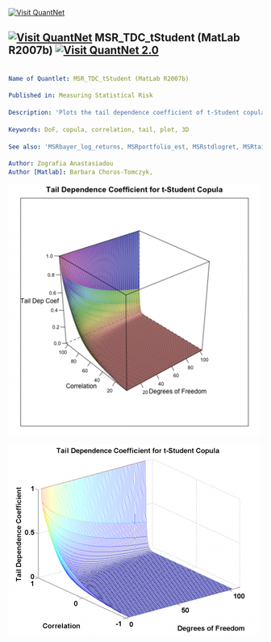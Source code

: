 [<img src="https://github.com/QuantLet/Styleguide-and-FAQ/blob/master/pictures/banner.png" width="888" alt="Visit QuantNet">](http://quantlet.de/)

## [<img src="https://github.com/QuantLet/Styleguide-and-FAQ/blob/master/pictures/qloqo.png" alt="Visit QuantNet">](http://quantlet.de/) **MSR_TDC_tStudent (MatLab R2007b)** [<img src="https://github.com/QuantLet/Styleguide-and-FAQ/blob/master/pictures/QN2.png" width="60" alt="Visit QuantNet 2.0">](http://quantlet.de/)

```yaml

Name of Quantlet: MSR_TDC_tStudent (MatLab R2007b)

Published in: Measuring Statistical Risk

Description: 'Plots the tail dependence coefficient of t-Student copula as the function of correlation and the number of degrees of freedom.'

Keywords: DoF, copula, correlation, tail, plot, 3D

See also: 'MSRbayer_log_returns, MSRportfolio_est, MSRstdlogret, MSRtail_dep_normal, MSRtail_dep_tStudent, MSRtcopulaparam, MSRvar_block_max, MSRvar_block_max_params, MSRvar_clayton_GARCHn'

Author: Zografia Anastasiadou
Author [Matlab]: Barbara Choros-Tomczyk, 


```

![Picture1](MSR_Frechet_bounds-2.png)

![Picture2](MSR_Frechet_bounds.png)